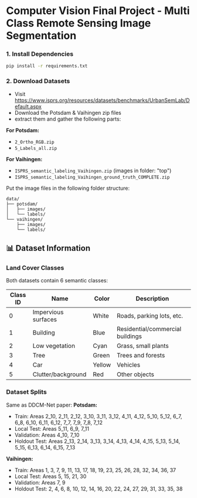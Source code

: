 # Computer Vision Final Project - Multi Class Remote Sensing Image Segmentation

### 1. Install Dependencies

```bash
pip install -r requirements.txt
```

### 2. Download Datasets
- Visit https://www.isprs.org/resources/datasets/benchmarks/UrbanSemLab/Default.aspx
- Download the Potsdam & Vaihingen zip files
- extract them and gather the following parts:

**For Potsdam:**
- `2_Ortho_RGB.zip` 
- `5_Labels_all.zip`

**For Vaihingen:**
- `ISPRS_semantic_labeling_Vaihingen.zip` (images in folder: "top")
- `ISPRS_semantic_labeling_Vaihingen_ground_truth_COMPLETE.zip`

Put the image files in the following folder structure:
```
data/
├── potsdam/
│   ├── images/
│   └── labels/
└── vaihingen/
    ├── images/
    └── labels/
```

## 📊 Dataset Information

### Land Cover Classes

Both datasets contain 6 semantic classes:

| Class ID | Name | Color | Description |
|----------|------|-------|-------------|
| 0 | Impervious surfaces | White | Roads, parking lots, etc. |
| 1 | Building | Blue | Residential/commercial buildings |
| 2 | Low vegetation | Cyan | Grass, small plants |
| 3 | Tree | Green | Trees and forests |
| 4 | Car | Yellow | Vehicles |
| 5 | Clutter/background | Red | Other objects |

### Dataset Splits
Same as DDCM-Net paper:
**Potsdam:**
- Train: Areas 2_10, 2_11, 2_12, 3_10, 3_11, 3_12, 4_11, 4_12, 5_10, 5_12, 6_7, 6_8, 6_10, 6_11, 6_12, 7_7, 7_9, 7_8, 7_12
- Local Test: Areas 5_11, 6_9, 7_11
- Validation: Areas 4_10, 7_10
- Holdout Test: Areas 2_13, 2_14, 3_13, 3_14, 4_13, 4_14, 4_15, 5_13, 5_14, 5_15, 6_13, 6_14, 6_15, 7_13

**Vaihingen:**
- Train: Areas 1, 3, 7, 9, 11, 13, 17, 18, 19, 23, 25, 26, 28, 32, 34, 36, 37
- Local Test: Areas 5, 15, 21, 30
- Validation: Areas 7, 9
- Holdout Test: 2, 4, 6, 8, 10, 12, 14, 16, 20, 22, 24, 27, 29, 31, 33, 35, 38